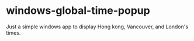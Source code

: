 # windows-global-time-popup
Just a simple windows app to display Hong kong, Vancouver, and London's times.
